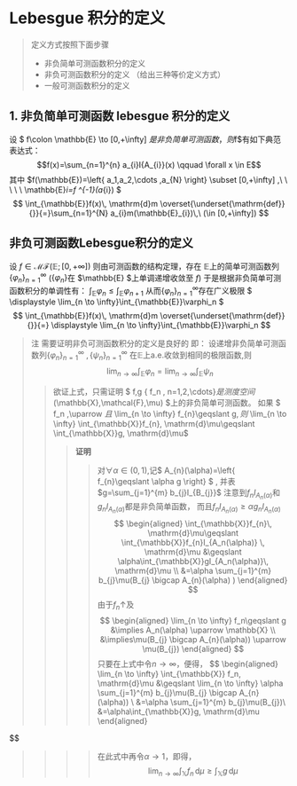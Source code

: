 # Lebesgue 积分的定义

> 定义方式按照下面步骤
>
> - 非负简单可测函数积分的定义
> - 非负可测函数积分的定义 （给出三种等价定义方式）
> - 一般可测函数积分的定义

## 1. 非负简单可测函数 lebesgue 积分的定义
设 $ f\colon \mathbb{E} \to [0,+\infty] $是非负简单可测函数 ，则$f$有如下典范表达式：
$$f(x)=\sum_{n=1}^{n} a_{i}I{A_{i}}(x) \qquad \forall x \in E$$
其中 $f(\mathbb{E})=\left\{ a_1,a_2,\cdots ,a_{N} \right\}  \subset [0,+\infty] ,\ \  \ \ \  \mathbb{E}_i=f ^{-1}(a_{i})   $
$$
\int_{\mathbb{E}}f(x)\, \mathrm{d}m \overset{\underset{\mathrm{def}}{}}{=}\sum_{n=1}^{N} a_{i}m(\mathbb{E}_{i})\,\ (\in [0,+\infty])
$$
## 非负可测函数Lebesgue积分的定义
设 $f\in \mathcal{MF}(\mathbb{E};[0,+\infty])$ 
则由可测函数的结构定理，存在 $\mathbb{E}$上的简单可测函数列 $\left\{ \varphi_{n} \right\} _{n=1}^{\infty}$ ($\left\{ \varphi_{n} \right\}$在 $\mathbb{E} $上单调递增收敛至 $f$)
于是根据非负简单可测函数积分的单调性有：  $\int_{\mathbb{E}}\varphi_n\leqslant \int_{\mathbb{E}}\varphi_{n+1}$
从而$\left\{ \varphi_{n} \right\} _{n=1}^{\infty}$存在广义极限 $ \displaystyle \lim_{n \to \infty}\int_{\mathbb{E}}\varphi_n $
$$
\int_{\mathbb{E}}f(x)\, \mathrm{d}m \overset{\underset{\mathrm{def}}{}}{=} \displaystyle \lim_{n \to \infty}\int_{\mathbb{E}}\varphi_n
$$
>注 需要证明非负可测函数积分的定义是良好的
>即： 设递增非负简单可测函数列$\left\{ \varphi_{n} \right\} _{n=1}^{\infty} \  ,\left\{ \psi_{n} \right\} _{n=1}^{\infty}$  在$\mathbb{E}$上a.e.收敛到相同的极限函数,则
$$
 \lim_{n \to \infty}\int_{\mathbb{E}}\varphi_n= \lim_{n \to \infty}\int_{\mathbb{E}}\psi_n
$$
>>欲证上式，只需证明 $ f,g \{ f_n ,  n=1,2,\cdots\}$是测度空间$(\mathbb{X},\mathcal{F},\mu) $上的非负简单可测函数。
>> 如果 $ f_n \,\uparrow $且$ \lim_{n \to \infty} f_{n}\geqslant g$,
则$ \lim_{n \to \infty} \int_{\mathbb{X}}f_{n}\, \mathrm{d}\mu\geqslant \int_{\mathbb{X}}g\, \mathrm{d}\mu$
>>>**证明** 
>>>>对$\forall \alpha \in (0,1)$,记$ A_{n}(\alpha)=\left\{ f_{n}\geqslant \alpha g \right\} $ ,
并表$g=\sum_{j=1}^{m} b_{j}I_{B_{j}}$ 
注意到$f_nI_{A_{n}(\alpha)}$和$g_nI_{A_{n}(\alpha)}$都是非负简单函数，
而且$f_nI_{A_{n}(\alpha)}\geqslant \alpha g_nI_{A_{n}(\alpha)}$
$$
\begin{aligned}
 \int_{\mathbb{X}}f_{n}\, \mathrm{d}\mu\geqslant \int_{\mathbb{X}}f_{n}I_{A_n(\alpha)} \, \mathrm{d}\mu &\geqslant \alpha\int_{\mathbb{X}}gI_{A_n(\alpha)}\, \mathrm{d}\mu \\ 
 &=\alpha \sum_{j=1}^{m} b_{j}\mu(B_{j} \bigcap A_{n}(\alpha) )
\end{aligned}
$$
>>>>由于$f_n \uparrow$及 
$$
\begin{aligned}
\lim_{n \to \infty} f_n\geqslant g &\implies A_n(\alpha) \uparrow \mathbb{X} \\
&\implies\mu(B_{j} \bigcap A_{n}(\alpha)) \uparrow \mu(B_{j})
\end{aligned}
$$
>>>>只要在上式中令$n\to \infty$，便得，
$$
\begin{aligned}
 \lim_{n \to \infty} \int_{\mathbb{X}} f_n\, \mathrm{d}\mu &\geqslant \lim_{n \to \infty}  \alpha \sum_{j=1}^{m} b_{j}\mu(B_{j} \bigcap A_{n}(\alpha)) \\
 &=\alpha \sum_{j=1}^{m} b_{j}\mu(B_{j})\\
 &=\alpha\int_{\mathbb{X}}g\, \mathrm{d}\mu
\end{aligned}

$$
>>>>在此式中再令$\alpha \to 1$，即得，
$$
\lim_{n \to \infty} \int_{\mathbb{X}}f_{n}\, \mathrm{d}\mu\geqslant \int_{\mathbb{X}}g\, \mathrm{d}\mu
$$